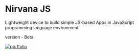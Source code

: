 # Nirvana JS
Lightweight device to build simple JS-based Apps in JavaScript programming language environment

version - Beta


[![portfolio](https://ik.imagekit.io/anwarachilles/devneet-powered.svg?updatedAt=1704715329026)]('#')